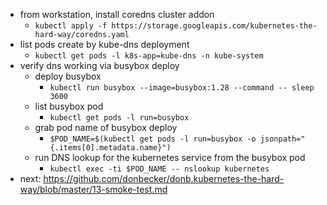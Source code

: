 * from workstation, install coredns cluster addon
    * `kubectl apply -f https://storage.googleapis.com/kubernetes-the-hard-way/coredns.yaml`
* list pods create by kube-dns deployment
    * `kubectl get pods -l k8s-app=kube-dns -n kube-system`
* verify dns working via busybox deploy
    * deploy busybox
        * `kubectl run busybox --image=busybox:1.28 --command -- sleep 3600`
    * list busybox pod
        * `kubectl get pods -l run=busybox`
    * grab pod name of busybox deploy
        * `$POD_NAME=$(kubectl get pods -l run=busybox -o jsonpath="{.items[0].metadata.name}")`
    * run DNS lookup for the kubernetes service from the busybox pod
        * `kubectl exec -ti $POD_NAME -- nslookup kubernetes`
* next: https://github.com/donbecker/donb.kubernetes-the-hard-way/blob/master/13-smoke-test.md
